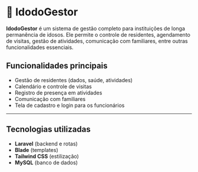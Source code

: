# 🏡 IdodoGestor

**IdodoGestor** é um sistema de gestão completo para instituições de longa permanência de idosos. Ele permite o controle de residentes, agendamento de visitas, gestão de atividades, comunicação com familiares, entre outras funcionalidades essenciais.

## Funcionalidades principais

- Gestão de residentes (dados, saúde, atividades)
- Calendário e controle de visitas
- Registro de presença em atividades
- Comunicação com familiares 
- Tela de cadastro e login para os funcionários 

---

## Tecnologias utilizadas

- **Laravel** (backend e rotas)
- **Blade** (templates)
- **Tailwind CSS** (estilização)
- **MySQL** (banco de dados)


